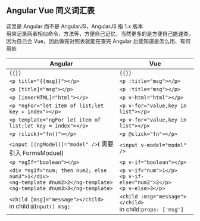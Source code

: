 ## Angular Vue 同义词汇表

这里是 Angular 而不是 AngularJS，AngularJS 指 1.x 版本<br>
用来记录两者相似命令，方法等，方便自己记忆，当然更多的是方便自己能速查，因为自己会 Vue，因此做完对照表就能在查完 Angular 后能知道是怎么用、有何用处

| Angular                                                                                                                          | Vue                                                                       |
| -------------------------------------------------------------------------------------------------------------------------------- | ------------------------------------------------------------------------- |
| `{{}}`                                                                                                                           | `{{}}`                                                                    |
| `<p title="{{msg}}"></p>`                                                                                                        | `<p :title="msg"></p>`                                                    |
| `<p [title]="msg"></p>`                                                                                                          | `<p :title="msg"></p>`                                                    |
| `<p [innerHTML]="html"></p>`                                                                                                     | `<p v-html="html"></p>`                                                   |
| `<p *ngFor="let item of list;let key = index"></p>`                                                                              | `<p v-for="value,key in list"></p>`                                       |
| `<p template="ngFor let item of list;let key = index"></p>`                                                                      | `<p v-for="value,key in list"></p>`                                       |
| `<p (click)="fn()"></p>`                                                                                                         | `<p @click="fn"></p>`                                                     |
| `<input [(ngModel)]="model" />`( 需要引入 FormsModuel)                                                                           | `<input v-model="model" />`                                               |
| `<p *ngIf="boolean"></p>`                                                                                                        | `<p v-if="boolean"></p>`                                                  |
| `<div *ngIf="num; then num2; else num3">1</div>`<br>`<ng-template #num2>2</ng-template>`<br>`<ng-template #num3>3</ng-template>` | `<p v-if="num">1</p>`<br>`<p v-if-else="num2">2</p>`<br>`<p v-else>3</p>` |
| `<child [msg]="message"></child>`<br>in child:`@Input() msg;`                                                                    | `<child :msg="message"></child>`<br>in child:`props: ['msg']`             |
